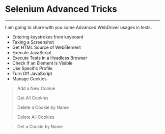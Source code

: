 # Selenium Advanced Tricks

---

I am going to share with you some Advanced WebDriver usages in tests.

* Entering keystrokes from keyboard
* Taking a Screenshot
* Get HTML Source of WebElement
* Execute JavaScript
* Execute Tests in a Headless Browser
* Check If an Element Is Visible
* Use Specific Profile
* Turn Off JavaScript
* Manage Cookies

> Add a New Cookie
>
> Get All Cookies
>
> Delete a Cookie by Name
>
> Delete All Cookies

> Get a Cookie by Name



